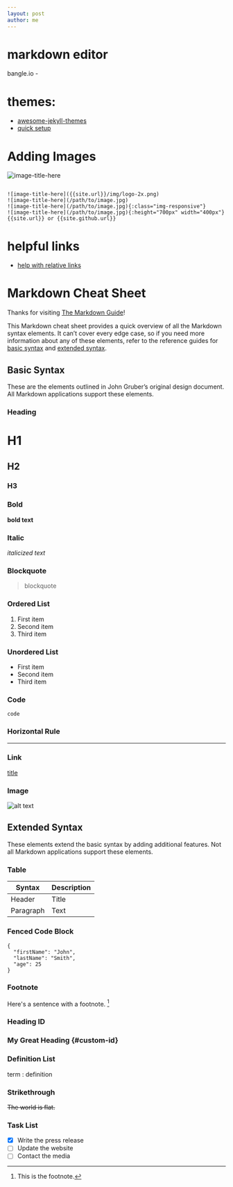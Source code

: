 ```yaml
---
layout: post
author: me
---
```


# markdown editor
bangle.io - 

# themes:
- [awesome-jekyll-themes](https://github.com/planetjekyll/awesome-jekyll-themes)
- [quick setup](https://arihant-001.github.io/2020/09/12/how-to-setup-github-pages-using-jekyll.html)
# Adding Images
![image-title-here]({{site.url}}/img/logo-2x.png)
```

![image-title-here]({{site.url}}/img/logo-2x.png)
![image-title-here](/path/to/image.jpg)
![image-title-here](/path/to/image.jpg){:class="img-responsive"}
![image-title-here](/path/to/image.jpg){:height="700px" width="400px"}
{{site.url}} or {{site.github.url}}
```

# helpful links
- [help with relative links](https://travis.media/how-to-add-images-in-jekyll-posts-with-relative-links/)



# Markdown Cheat Sheet

Thanks for visiting [The Markdown Guide](https://www.markdownguide.org)!

This Markdown cheat sheet provides a quick overview of all the Markdown syntax elements. It can’t cover every edge case, so if you need more information about any of these elements, refer to the reference guides for [basic syntax](https://www.markdownguide.org/basic-syntax) and [extended syntax](https://www.markdownguide.org/extended-syntax).

## Basic Syntax

These are the elements outlined in John Gruber’s original design document. All Markdown applications support these elements.

### Heading

# H1
## H2
### H3

### Bold

**bold text**

### Italic

*italicized text*

### Blockquote

> blockquote

### Ordered List

1. First item
2. Second item
3. Third item

### Unordered List

- First item
- Second item
- Third item

### Code

`code`

### Horizontal Rule

---

### Link

[title](https://www.example.com)

### Image

![alt text](image.jpg)

## Extended Syntax

These elements extend the basic syntax by adding additional features. Not all Markdown applications support these elements.

### Table

| Syntax | Description |
| ----------- | ----------- |
| Header | Title |
| Paragraph | Text |

### Fenced Code Block

```
{
  "firstName": "John",
  "lastName": "Smith",
  "age": 25
}
```

### Footnote

Here's a sentence with a footnote. [^1]

[^1]: This is the footnote.

### Heading ID

### My Great Heading {#custom-id}

### Definition List

term
: definition

### Strikethrough

~~The world is flat.~~

### Task List

- [x] Write the press release
- [ ] Update the website
- [ ] Contact the media
